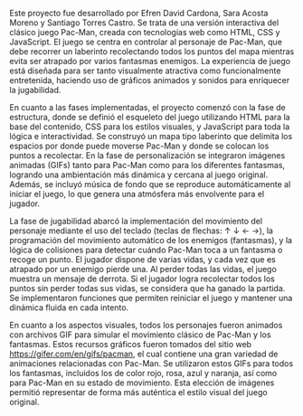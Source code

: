 Este proyecto fue desarrollado por Efren David Cardona, Sara Acosta Moreno y Santiago Torres Castro. Se trata de una versión interactiva del clásico juego Pac-Man, creada con tecnologías web como HTML, CSS y JavaScript. El juego se centra en controlar al personaje de Pac-Man, que debe recorrer un laberinto recolectando todos los puntos del mapa mientras evita ser atrapado por varios fantasmas enemigos. La experiencia de juego está diseñada para ser tanto visualmente atractiva como funcionalmente entretenida, haciendo uso de gráficos animados y sonidos para enriquecer la jugabilidad.

En cuanto a las fases implementadas, el proyecto comenzó con la fase de estructura, donde se definió el esqueleto del juego utilizando HTML para la base del contenido, CSS para los estilos visuales, y JavaScript para toda la lógica e interactividad. Se construyó un mapa tipo laberinto que delimita los espacios por donde puede moverse Pac-Man y donde se colocan los puntos a recolectar. En la fase de personalización se integraron imágenes animadas (GIFs) tanto para Pac-Man como para los diferentes fantasmas, logrando una ambientación más dinámica y cercana al juego original. Además, se incluyó música de fondo que se reproduce automáticamente al iniciar el juego, lo que genera una atmósfera más envolvente para el jugador.

La fase de jugabilidad abarcó la implementación del movimiento del personaje mediante el uso del teclado (teclas de flechas: ↑ ↓ ← →), la programación del movimiento automático de los enemigos (fantasmas), y la lógica de colisiones para detectar cuándo Pac-Man toca a un fantasma o recoge un punto. El jugador dispone de varias vidas, y cada vez que es atrapado por un enemigo pierde una. Al perder todas las vidas, el juego muestra un mensaje de derrota. Si el jugador logra recolectar todos los puntos sin perder todas sus vidas, se considera que ha ganado la partida. Se implementaron funciones que permiten reiniciar el juego y mantener una dinámica fluida en cada intento.

En cuanto a los aspectos visuales, todos los personajes fueron animados con archivos GIF para simular el movimiento clásico de Pac-Man y los fantasmas. Estos recursos gráficos fueron tomados del sitio web https://gifer.com/en/gifs/pacman, el cual contiene una gran variedad de animaciones relacionadas con Pac-Man. Se utilizaron estos GIFs para todos los fantasmas, incluidos los de color rojo, rosa, azul y naranja, así como para Pac-Man en su estado de movimiento. Esta elección de imágenes permitió representar de forma más auténtica el estilo visual del juego original.
